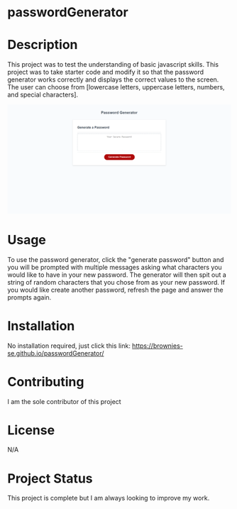 # passwordGenerator

# Description

This project was to test the understanding of basic javascript skills. This project was to take starter code and modify it so that the password generator works correctly and displays the
correct values to the screen. The user can choose from [lowercase letters, uppercase letters, numbers, and special characters].

![Image of first website](https://github.com/Brownies-SE/passwordGenerator/blob/main/assets/passwordGenerator.png)

# Usage

To use the password generator, click the "generate password" button and you will be prompted with multiple messages asking what characters you would like to have in your new password.
The generator will then spit out a string of random characters that you chose from as your new password. If you would like create another password, refresh the page and answer the prompts
again.

# Installation

No installation required, just click this link: https://brownies-se.github.io/passwordGenerator/

# Contributing

I am the sole contributor of this project

# License

N/A

# Project Status

This project is complete but I am always looking to improve my work.
